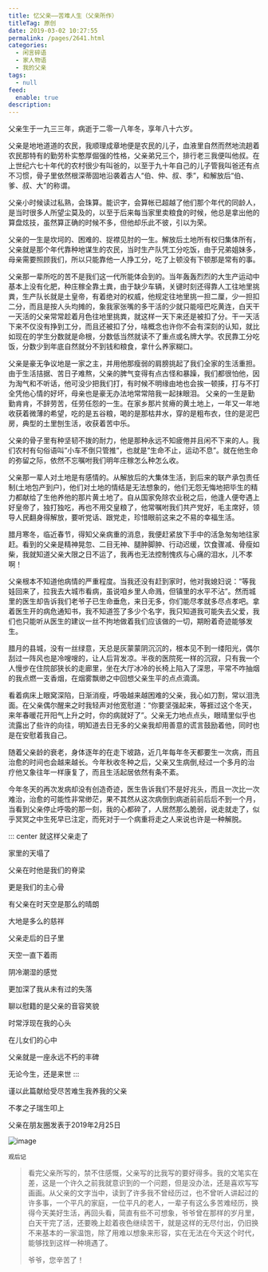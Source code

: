 ```yaml
---
title: 忆父亲——苦难人生（父亲所作）
titleTag: 原创
date: 2019-03-02 10:27:55
permalink: /pages/2641.html
categories: 
  - 闲言碎语
  - 家人物语
  - 我的父亲
tags: 
  - null
feed: 
  enable: true
description: 
---
```


父亲生于一九三三年，病逝于二零一八年冬，享年八十六岁。


父亲是地地道道的农民，我顺理成章地便是农民的儿子，血液里自然而然地流趟着农民那特有的勤劳朴实憨厚倔强的性格，父亲弟兄三个，排行老三我便叫他叔。在上世纪六七十年代的农村很少有叫爸的，以至于九十年自己的儿子管我叫爸还有点不习惯，骨子里依然根深蒂固地沿袭着古人“伯、仲、叔、季”，和解放后“伯、爹、叔、大”的称谓。

父亲小时候读过私熟，会珠算。能识字，会算帐已超越了他们那个年代的同龄人，是当时很多人所望尘莫及的，以至于后来每当家里卖粮食的时候，他总是拿出他的算盘炫技，虽然算正确的时候不多，但他却乐此不彼，引以为荣。

父亲的一生是坎坷的、困难的、捉襟见肘的一生。解放后土地所有权归集体所有，父亲就是那个年代靠种地谋生的农民，当时生产队凭工分吃饭，由于兄弟姐妹多，母亲需要照顾我们，所以只能靠他一人挣工分，吃了上顿没有下顿那是常有的事。

父亲那一辈所吃的苦不是我们这一代所能体会到的。当年轰轰烈烈的大生产运动中基本上没有化肥，种庄稼全靠土粪，由于缺少车辆，关键时刻还得靠人工往地里挑粪，生产队长就是土皇帝，有着绝对的权威，他规定往地里挑一担二厘，少一担扣二分，而且是按人头均摊的，象我家张嘴的多干活的少就只能哑巴吃黄连，白天干一天活的父亲常常趁着月色往地里挑粪，就这样一天下来还是被扣了分。干一天活下来不仅没有挣到工分，而且还被扣了分，啥概念也许你不会有深刻的认知，就比如现在的学生分数就是命根，分数低当然就读不了重点或名牌大学。农民靠工分吃饭，分数少到年底自然就分不到钱和粮食，拿什么养家糊口。

父亲是豪无争议地是一家之主，并用他那瘦弱的肩膀挑起了我们全家的生活重担。由于生活拮据、苦日子难熬，父亲的脾气变得有点古怪和暴躁，我们都很怕他，因为淘气和不听话，他可没少把我们打，有时候不明缘由地也会挨一顿揍，打与不打全凭他心情的好坏，母亲也是豪无办法地常常陪我一起抹眼泪。
父亲的一生是勤勤肯肯，不辞劳苦，任劳任怨的一生。在家乡那片贫瘠的黄土地上，一年又一年地收获着微薄的希望，吃的是五谷粮，喝的是那枯井水，穿的是粗布衣，住的是泥巴房，典型的土里刨生活，收获着苦中乐。

父亲的骨子里有种坚韧不拨的耐力，他是那种永远不知疲倦并且闲不下来的人。我们农村有句俗语叫”小车不倒只管推”，也就是”生命不止，运动不息”。就在他生命的弥留之际，依然不忘嘱咐我们明年庄稼怎么种怎么收。

父亲那一辈人对土地是有感情的。从解放后的大集体生活，到后来的联产承包责任制(土地包产到户)，他们对土地的情结是无法想象的，他们无怨无悔地把毕生的精力都献给了生他养他的那片黄土地了。自从国家免除农业税之后，他逢人便夸遇上好皇帝了，独打独吃，再也不用交皇粮了，他常嘱咐我们共产党好，毛主席好，领导人民翻身得解放，要听党话、跟党走，珍惜眼前这来之不易的幸福生活。

腊月寒冬，临近春节，得知父亲病重的消息，我便赶紧放下手中的活急匆匆地往家赶。看到的父亲是精神晃忽、二目无神、腿肿脚肿、行动迟缓，饮食骤减、骨瘦如柴，我就知道父亲大限之日不运了，我再也无法控制愧疚与心痛的泪水，儿不孝啊！

父亲根本不知道他病情的严重程度。当我还没有赶到家时，他对我媳妇说：“等我娃回来了，拉我去大城市看病，虽说咱乡里人命溅，但镇里的水平不沾”。然而城里的医生却告诉我们老爷子已生命垂危，来日无多，你们能尽孝就多尽点孝吧。拿着医生开的病危通知书，我不知道签了多少个名字，我只知道我可能失去父爱，我们也只能听从医生的建议一丝不拘地做着我们应该做的一切，期盼着奇迹能够发生。

腊月的县城，没有一丝绿意，天总是灰蒙蒙阴沉沉的，根本见不到一缕阳光，偶尔刮过一阵风也是冷嗖嗖的，让人后背发凉。半夜的医院死一样的沉寂，只有我一个人慢步在住院部狭长的走廊里，坐在大厅冰冷的长椅上陷入了深思，平常不咋抽烟的我点燃一支香烟，在烟雾飘缈之中回想父亲生平的点点滴滴。

看着病床上眼窝深陷，日渐消瘦，呼吸越来越困难的父亲，我心如刀割，常以泪洗面。在父亲偶尔醒来之时我轻声对他宽慰道：“你要坚强起来，等捱过这个冬天，来年春暖花开阳气上升之时，你的病就好了”。父亲无力地点点头，眼晴里似乎也流露出了些许的向往，明知道去日无多的父亲我却用善意的谎言鼓励着他，同时也是在安慰着我自己。

随着父亲龄的衰老，身体逐年的在走下坡路，近几年每年冬天都要生一次病，而且治愈的时间也会越来越长。今年秋收冬种之后，父亲又生病倒,经过一个多月的治疗他又象往年一样康复了，而且生活起居依然有条不紊。

今年冬天的再次发病却没有创造奇迹，医生告诉我们不是好兆头，而且一次比一次难治，治愈的可能性非常缈茫，果不其然从这次病倒到病逝前前后后不到一个月，当看到父亲停止呼吸的那一刻，我的心都碎了，人居然那么脆弱，说走就走了，似乎冥冥之中生死早已注定，而死对于一个病重将走之人来说也许是一种解脱。

::: center
就这样父亲走了

家里的天塌了

父亲在时他是我们的脊梁

更是我们的主心骨

有父亲在时天空是那么的晴朗

大地是多么的慈祥

父亲走后的日子里

天空一直下着雨

阴冷潮湿的感觉

更加深了我从未有过的失落

聊以慰籍的是父亲的音容笑貌

时常浮现在我的心头

在儿女们的心中

父亲就是一座永远不朽的丰碑

无论今生，还是来世
:::

谨以此篇献给受尽苦难生我养我的父亲

不孝之子瑞生叩上

父亲在朋友圈发表于2019年2月25日

![image](http://t.eryajf.net/imgs/2021/09/cde46b820bf1afec.jpg)



`观后记`

> 看完父亲所写的，禁不住感慨，父亲写的比我写的要好得多。我的文笔实在差，这是一个许久之前我就意识到的一个问题，但是没办法，还是喜欢写写画画。从父亲的文字当中，读到了许多我不曾经历过，也不曾听人讲起过的许多事，一个平凡的家庭，一位平凡的老人，一辈子有这么多苦难经历，换得今天美好生活，再回头看，简直有些不可想象，爷爷曾在那样的岁月里，白天干完了活，还要晚上趁着夜色继续苦干，就是这样的无尽付出，仍旧换不来基本的一家温饱，除了用难以想象来形容，实在无法在今天这个时代，能够找到这样一种境遇了。
>
> 
>
> 爷爷，您辛苦了！
